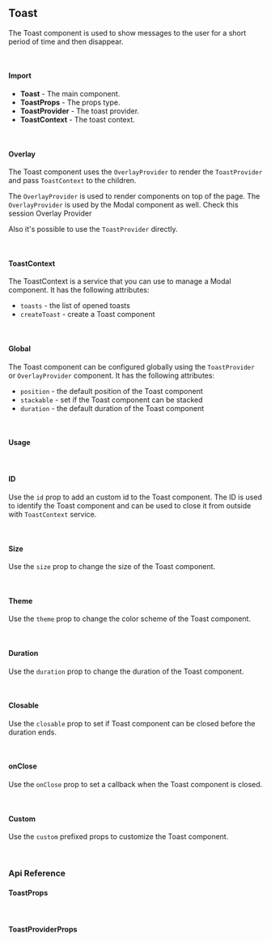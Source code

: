 ## Toast

The Toast component is used to show messages to the user for a short period of time and then disappear.

<div>
<LeSourceButton url="https://github.com/hiimlex/leux/tree/main/src/components/TextArea"></LeSourceButton>
</div>

<br />

#### Import

<div>
<ToastImportPreview>
</ToastImportPreview>
</div>

- **Toast** - The main component.
- **ToastProps** - The props type.
- **ToastProvider** - The toast provider.
- **ToastContext** - The toast context.

<br />

#### Overlay

The Toast component uses the `OverlayProvider` to render the `ToastProvider` and pass `ToastContext` to the children.

The `OverlayProvider` is used to render components on top of the page. The `OverlayProvider` is used by the Modal component as well. Check this session <NavLink to="/components/overlay">Overlay Provider</NavLink>

Also it's possible to use the `ToastProvider` directly.

<br />

#### ToastContext

The ToastContext is a service that you can use to manage a Modal component. It has the following attributes:

- `toasts` - the list of opened toasts
- `createToast` - create a Toast component

<div>
<ToastContextPreview>
</ToastContextPreview>
</div>

<br />

#### Global

The Toast component can be configured globally using the `ToastProvider` or `OverlayProvider` component. It has the following attributes:

- `position` - the default position of the Toast component
- `stackable` - set if the Toast component can be stacked
- `duration` - the default duration of the Toast component

<br />

#### Usage

<div>
<ToastUsagePreview>
</ToastUsagePreview>
</div>

<br />

#### ID

Use the `id` prop to add an custom id to the Toast component. The ID is used to identify the Toast component and can be used to close it from outside with `ToastContext` service.

<br />

#### Size

Use the `size` prop to change the size of the Toast component.

<div>
<ToastSizePreview>
</ToastSizePreview>
</div>

<br />

#### Theme

Use the `theme` prop to change the color scheme of the Toast component.

<div>
<ToastThemePreview>
</ToastThemePreview>
</div>

<br />

#### Duration

Use the `duration` prop to change the duration of the Toast component.

<div>
<ToastDurationPreview>
</ToastDurationPreview>
</div>

<br />

#### Closable

Use the `closable` prop to set if Toast component can be closed before the duration ends.

<div>
<ToastClosablePreview>
</ToastClosablePreview>
</div>

<br />

#### onClose

Use the `onClose` prop to set a callback when the Toast component is closed.

<div>
<ToastActionPreview>
</ToastActionPreview>
</div>

<br />

#### Custom

Use the `custom` prefixed props to customize the Toast component.

<div>
<ToastCustomPreview>
</ToastCustomPreview>
</div>

<br />

### Api Reference

#### ToastProps

<div>
<ToastApiTable>
</ToastApiTAble>
</div>

<br />

#### ToastProviderProps

<div>
<ToastProdiverApiTable>
</ToastProdiverApiTable>
</div>

<br />